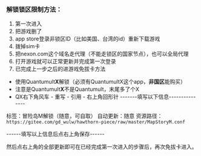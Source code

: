 ### 解锁锁区限制方法：

1. 第一次进入
  1. 把游戏删了
  2. app store登录非锁区ID（比如美国、台湾的id）重新下载游戏
  3. 拨掉sim卡
  4. 把nexon.com这个域名走代理（不能走锁区的国家节点），也可以全局代理
  5. 打开游戏就可以正常更新并完成第一次登录
2. 已完成上一步之后的进游戏免拔卡方法
- 使用Quantumult**X**解锁（必须有QuantumultX这个app，**非国区**能购买）
- 注意是Quantumult**X**不是Quantumult，末尾多了个X
- QX右下角风车 - 重写 - 引用 - 右上角回形针
-------填写以下信息---------------

标签：冒险岛M解锁（随意，可自取）
自动更新：随意
资源路径：`https://gitee.com/gd_wulw/hawthorn-piece/raw/master/MapStoryM.conf`

------填写以上信息后点右上角保存------

然后点右上角的全部更新即可在已经完成第一次进入的步骤后，再次免拔卡进入。
